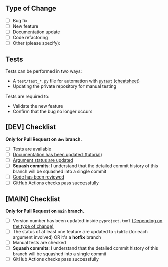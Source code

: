 ## Type of Change

- [ ] Bug fix
- [ ] New feature
- [ ] Documentation update
- [ ] Code refactoring
- [ ] Other (please specify):

## Tests

Tests can be performed in two ways:

- A `test/test_*.py` file for automation with [`pytest`](https://docs.pytest.org/en/stable/) [(cheatsheet)](https://cheatography.com/hvid2301/cheat-sheets/pytest-usage/)
- Updating the private repository for manual testing

Tests are required to:

- Validate the new feature
- Confirm that the bug no longer occurs

## [DEV] Checklist

**Only for Pull Request on `dev` branch.**

- [ ] Tests are available
- [ ] [Documentation has been updated (tutorial)]()
- [ ] [Argument status are updated]()
- [ ] **Squash commits**: I understand that the detailed commit history of this branch will be squashed into a single commit
- [ ] [Code has been reviewed](https://traceratops.readthedocs.io/en/main/contribute/code_review.html)
- [ ] GitHub Actions checks pass successfully

## [MAIN] Checklist

**Only for Pull Request on `main` branch.**

- [ ] Version number has been updated inside `pyproject.toml` [(Depending on the type of change)](https://semver.org/)
- [ ] The status of at least one feature are updated to `stable` (for each argument involved) OR it's a **hotfix** branch
- [ ] Manual tests are checked
- [ ] **Squash commits**: I understand that the detailed commit history of this branch will be squashed into a single commit
- [ ] GitHub Actions checks pass successfully
